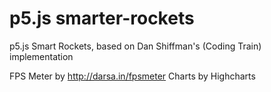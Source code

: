 # p5.js smarter-rockets
p5.js Smart Rockets, based on Dan Shiffman's (Coding Train) implementation

FPS Meter by http://darsa.in/fpsmeter
Charts by Highcharts
